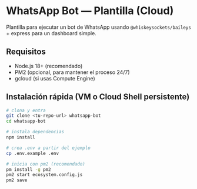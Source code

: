 # WhatsApp Bot — Plantilla (Cloud)

Plantilla para ejecutar un bot de WhatsApp usando `@whiskeysockets/baileys` + express para un dashboard simple.

## Requisitos
- Node.js 18+ (recomendado)
- PM2 (opcional, para mantener el proceso 24/7)
- gcloud (si usas Compute Engine)

## Instalación rápida (VM o Cloud Shell persistente)

```bash
# clona y entra
git clone <tu-repo-url> whatsapp-bot
cd whatsapp-bot

# instala dependencias
npm install

# crea .env a partir del ejemplo
cp .env.example .env

# inicia con pm2 (recomendado)
pm install -g pm2
pm2 start ecosystem.config.js
pm2 save